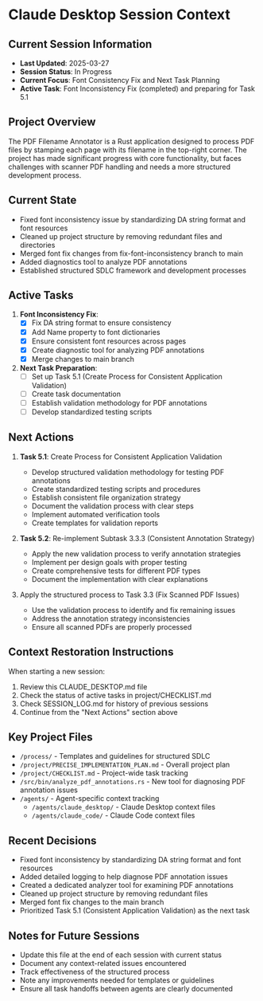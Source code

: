 # Claude Desktop Session Context

## Current Session Information
- **Last Updated**: 2025-03-27
- **Session Status**: In Progress
- **Current Focus**: Font Consistency Fix and Next Task Planning
- **Active Task**: Font Inconsistency Fix (completed) and preparing for Task 5.1

## Project Overview
The PDF Filename Annotator is a Rust application designed to process PDF files by stamping each page with its filename in the top-right corner. The project has made significant progress with core functionality, but faces challenges with scanner PDF handling and needs a more structured development process.

## Current State
- Fixed font inconsistency issue by standardizing DA string format and font resources
- Cleaned up project structure by removing redundant files and directories
- Merged font fix changes from fix-font-inconsistency branch to main
- Added diagnostics tool to analyze PDF annotations
- Established structured SDLC framework and development processes

## Active Tasks
1. **Font Inconsistency Fix**:
   - [x] Fix DA string format to ensure consistency
   - [x] Add Name property to font dictionaries
   - [x] Ensure consistent font resources across pages
   - [x] Create diagnostic tool for analyzing PDF annotations
   - [x] Merge changes to main branch
   
2. **Next Task Preparation**:
   - [ ] Set up Task 5.1 (Create Process for Consistent Application Validation)
   - [ ] Create task documentation
   - [ ] Establish validation methodology for PDF annotations
   - [ ] Develop standardized testing scripts

## Next Actions
1. **Task 5.1**: Create Process for Consistent Application Validation
   - Develop structured validation methodology for testing PDF annotations
   - Create standardized testing scripts and procedures
   - Establish consistent file organization strategy
   - Document the validation process with clear steps
   - Implement automated verification tools
   - Create templates for validation reports

2. **Task 5.2**: Re-implement Subtask 3.3.3 (Consistent Annotation Strategy)
   - Apply the new validation process to verify annotation strategies
   - Implement per design goals with proper testing
   - Create comprehensive tests for different PDF types
   - Document the implementation with clear explanations

3. Apply the structured process to Task 3.3 (Fix Scanned PDF Issues)
   - Use the validation process to identify and fix remaining issues
   - Address the annotation strategy inconsistencies
   - Ensure all scanned PDFs are properly processed

## Context Restoration Instructions
When starting a new session:
1. Review this CLAUDE_DESKTOP.md file
2. Check the status of active tasks in project/CHECKLIST.md
3. Check SESSION_LOG.md for history of previous sessions
4. Continue from the "Next Actions" section above

## Key Project Files
- `/process/` - Templates and guidelines for structured SDLC
- `/project/PRECISE_IMPLEMENTATION_PLAN.md` - Overall project plan
- `/project/CHECKLIST.md` - Project-wide task tracking
- `/src/bin/analyze_pdf_annotations.rs` - New tool for diagnosing PDF annotation issues
- `/agents/` - Agent-specific context tracking
  - `/agents/claude_desktop/` - Claude Desktop context files
  - `/agents/claude_code/` - Claude Code context files

## Recent Decisions
- Fixed font inconsistency by standardizing DA string format and font resources
- Added detailed logging to help diagnose PDF annotation issues
- Created a dedicated analyzer tool for examining PDF annotations
- Cleaned up project structure by removing redundant files
- Merged font fix changes to the main branch
- Prioritized Task 5.1 (Consistent Application Validation) as the next task

## Notes for Future Sessions
- Update this file at the end of each session with current status
- Document any context-related issues encountered
- Track effectiveness of the structured process
- Note any improvements needed for templates or guidelines
- Ensure all task handoffs between agents are clearly documented
